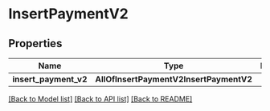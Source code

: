 # InsertPaymentV2

## Properties
Name | Type | Description | Notes
------------ | ------------- | ------------- | -------------
**insert_payment_v2** | **AllOfInsertPaymentV2InsertPaymentV2** |  | 

[[Back to Model list]](../README.md#documentation-for-models) [[Back to API list]](../README.md#documentation-for-api-endpoints) [[Back to README]](../README.md)

